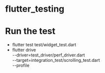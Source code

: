 # flutter_testing
# Run the test
- flutter test test/widget_test.dart
- flutter drive \
  --driver=test_driver/perf_driver.dart \
  --target=integration_test/scrolling_test.dart \
  --profile
